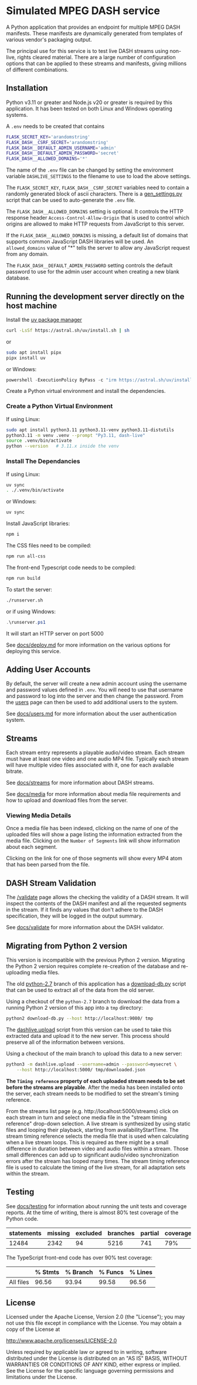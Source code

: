 # Simulated MPEG DASH service

A Python application that provides an endpoint for multiple MPEG DASH
manifests. These manifests are dynamically generated from templates of various
vendor's packaging output.

The principal use for this service is to test live DASH streams using
non-live, rights cleared material. There are a large number of configuration
options that can be applied to these streams and manifests, giving millions
of different combinations.

## Installation

Python v3.11 or greater and Node.js v20 or greater is required by this
application. It has been tested on both Linux and Windows operating systems.

A `.env` needs to be created that contains

```bash
FLASK_SECRET_KEY='arandomstring'
FLASK_DASH__CSRF_SECRET='arandomstring'
FLASK_DASH__DEFAULT_ADMIN_USERNAME='admin'
FLASK_DASH__DEFAULT_ADMIN_PASSWORD='secret'
FLASK_DASH__ALLOWED_DOMAINS='*'
```

The name of the `.env` file can be changed by setting the environment
variable `DASHLIVE_SETTINGS` to the filename to use to load the above
settings.

The `FLASK_SECRET_KEY`, `FLASK_DASH__CSRF_SECRET` variables need to contain
a randomly generated block of ascii characters. There is a
[gen_settings.py](./gen_settings.py) script that can be used to auto-generate
the `.env` file.

The `FLASK_DASH__ALLOWED_DOMAINS` setting is optional. It controls the HTTP
response header `Access-Control-Allow-Origin` that is used to control which
origins are allowed to make HTTP requests from JavaScript to this server.

If the `FLASK_DASH__ALLOWED_DOMAINS` is missing, a default list of domains
that supports common JavaScript DASH libraries will be used. An `allowed_domains`
value of "*" tells the server to allow any JavaScript request from any domain.

The `FLASK_DASH__DEFAULT_ADMIN_PASSWORD` setting controls the default password
to use for the admin user account when creating a new blank database.

## Running the development server directly on the host machine

Install the [uv package manager](https://docs.astral.sh/uv/getting-started/installation/)

```sh
curl -LsSf https://astral.sh/uv/install.sh | sh
```

or

```sh
sudo apt install pipx
pipx install uv
```

or Windows:

```powershell
powershell -ExecutionPolicy ByPass -c "irm https://astral.sh/uv/install.ps1 | iex"
```

Create a Python virtual environment and install the dependencies.

### Create a Python Virtual Environment
If using Linux:

```sh
sudo apt install python3.11 python3.11-venv python3.11-distutils
python3.11 -m venv .venv --prompt "Py3.11, dash-live"
source .venv/bin/activate
python --version   # 3.11.x inside the venv
```

### Install The Dependancies
If using Linux:

```sh
uv sync
. ./.venv/bin/activate
```

or Windows:

```powershell
uv sync
```

Install JavaScript libraries:

```sh
npm i
```

The CSS files need to be compiled:

```sh
npm run all-css
```

The front-end Typescript code needs to be compiled:

```sh
npm run build
```

To start the server:

```sh
./runserver.sh
```

or if using Windows:

```powershell
.\runserver.ps1
```

It will start an HTTP server on port 5000

See [docs/deploy.md](./docs/deploy.md) for more information on the various
options for deploying this service.

## Adding User Accounts

By default, the server will create a new admin account using the username
and password values defined in `.env`. You will need to use that username
and password to log into the server and then change the password. From the
[users](http://localhost:5000/users) page can then be used to add additional
users to the system.

See [docs/users.md](./docs/users.md) for more information about the user
authentication system.

## Streams

Each stream entry represents a playable audio/video stream. Each stream
must have at least one video and one audio MP4 file. Typically each
stream will have multiple video files associated with it, one for
each available bitrate.

See [docs/streams](./docs/streams.md) for more information about DASH
streams.

See [docs/media](./docs/media.md) for more information about media
file requirements and how to upload and download files from the server.

### Viewing Media Details

Once a media file has been indexed, clicking on the name of one of the
uploaded files will show a page listing the information extracted from
the media file. Clicking on the `Number of Segments` link will show information
about each segment.

Clicking on the link for one of those segments will show every MP4 atom
that has been parsed from the file.

## DASH Stream Validation

The [/validate](http://localhost:5000/validate/) page allows the checking
the validity of a DASH stream. It will inspect the contents of the DASH
manifest and all the requested segments in the stream. If it finds
any values that don't adhere to the DASH specification, they will be
logged in the output summary.

See [docs/validate](./docs/validate.md) for more information about the
DASH validator.

## Migrating from Python 2 version

This version is incompatible with the previous Python 2 version.
Migrating the Python 2 version requires complete re-creation of the
database and re-uploading media files.

The old [python-2.7](https://github.com/asrashley/dash-live/tree/python-2.7)
branch of this application has a
[download-db.py](https://github.com/asrashley/dash-live/blob/python-2.7/download-db.py)
script that can be used to extract all of the data from the old server.

Using a checkout of the `python-2.7` branch to download the data from
a running Python 2 version of this app into a `tmp` directory:

```sh
python2 download-db.py --host http://localhost:9080/ tmp
```

The [dashlive.upload](./dashlive/upload.py) script from this version can
be used to take this extracted data and upload it to the new server. This
process should preserve all of the information between versions.

Using a checkout of the main branch to upload this data to a new
server:

```sh
python3 -m dashlive.upload --username=admin --password=mysecret \
    --host http://localhost:5000/ tmp/downloaded.json
```

**The `Timing reference` property of each uploaded stream needs to be set before
the streams are playable**. After the media has been installed onto the server,
each stream needs to be modified to set the stream's timing reference.

From the streams list page (e.g. http://localhost:5000/streams) click on each
stream in turn and select one media file in the "stream timing reference" drop-down
selection. A live stream is synthesized by using static files and looping their
playback, starting from availabilityStartTime. The stream timing reference selects
the media file that is used when calculating when a live stream loops. This is
required as there might be a small difference in duration between video and audio
files within a stream. Those small differences can add up to significant audio/video
synchronization errors after the stream has looped many times. The stream timing
reference file is used to calculate the timing of the live stream, for all
adaptation sets within the stream.

## Testing

See [docs/testing](./docs/testing.md) for information about running the
unit tests and coverage reports. At the time of writing, there is almost 80%
test coverage of the Python code.

| statements | missing | excluded | branches | partial | coverage |
| --- | --- | --- | --- | --- | --- |
| 12484 | 2342 | 94 | 5216 | 741 | 79% |

The TypeScript front-end code has over 90% test coverage:

|           | % Stmts | % Branch | % Funcs | % Lines |
| --------- | ------- | -------- | ------- | ------- |
| All files |   96.56 |    93.94 |   99.58 |   96.56 |

## License

Licensed under the Apache License, Version 2.0 (the "License");
you may not use this file except in compliance with the License.
You may obtain a copy of the License at

<http://www.apache.org/licenses/LICENSE-2.0>

Unless required by applicable law or agreed to in writing, software
distributed under the License is distributed on an "AS IS" BASIS,
WITHOUT WARRANTIES OR CONDITIONS OF ANY KIND, either express or implied.
See the License for the specific language governing permissions and
limitations under the License.
